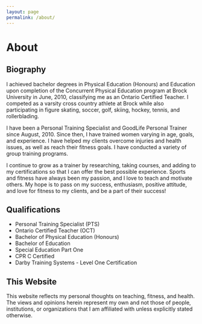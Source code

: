 ```yaml
---
layout: page
permalink: /about/
---
```


# About

## Biography

I achieved bachelor degrees in Physical Education (Honours) and Education upon 
completion of the Concurrent Physical Education program at Brock University in 
June, 2010, classifying me as an Ontario Certified Teacher. I competed as a 
varsity cross country athlete at Brock while also participating in figure 
skating, soccer, golf, skiing, hockey, tennis, and rollerblading.

I have been a Personal Training Specialist and GoodLife Personal Trainer since 
August, 2010. Since then, I have trained women varying in age, goals, and 
experience. I have helped my clients overcome injuries and health issues, as 
well as reach their fitness goals. I have conducted a variety of group training 
programs.

I continue to grow as a trainer by researching, taking courses, and adding to 
my certifications so that I can offer the best possible experience. Sports and 
fitness have always been my passion, and I love to teach and motivate others. 
My hope is to pass on my success, enthusiasm, positive attitude, and love for 
fitness to my clients, and be a part of their success!

## Qualifications

- Personal Training Specialist (PTS)
- Ontario Certified Teacher (OCT)
- Bachelor of Physical Education (Honours)
- Bachelor of Education
- Special Education Part One
- CPR C Certified
- Darby Training Systems - Level One Certification  

## This Website

This website reflects my personal thoughts on teaching, fitness, and health. 
The views and opinions herein represent my own and not those of people, 
institutions, or organizations that I am affiliated with unless explicitly 
stated otherwise.
